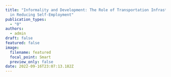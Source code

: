 ```yaml
---
title: "Informality and Development: The Role of Transportation Infrastructure
  in Reducing Self-Employment"
publication_types:
  - "0"
authors:
  - admin
draft: false
featured: false
image:
  filename: featured
  focal_point: Smart
  preview_only: false
date: 2022-09-16T23:07:13.182Z
---
```

